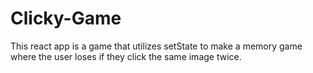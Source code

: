 # Clicky-Game
This react app is a game that utilizes setState to make a memory game where the user loses if they click the same image twice.
